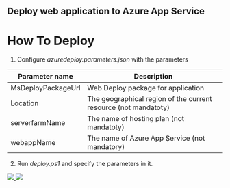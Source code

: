 ## Deploy web application to Azure App Service
# How To Deploy

1. Configure *azuredeploy.parameters.json* with the parameters

|Parameter name|Description|
| ------------- | ------------- |
|MsDeployPackageUrl|Web Deploy package for application|
|Location |The geographical region of the current resource (not mandatoty)|
|serverfarmName|The name of hosting plan (not mandatoty)| 
|webappName| The name of Azure App Service (not mandatory)|

2. Run *deploy.ps1* and specify the parameters in it.

<a href="https://portal.azure.com/#create/Microsoft.Template/uri/https%3A%2F%2Fraw.githubusercontent.com%2TimDnipro%2azure-quick-start%2master%2Dotnetcore%2azuredeploy.json" target="_blank">
    <img src="http://azuredeploy.net/deploybutton.png"/>
</a>
<a href="http://armviz.io/#/?load=https%3A%2F%2raw.githubusercontent.com%2TimDnipro%2azure-quick-start%2master%2Dotnetcore%2azuredeploy.json" target="_blank">
    <img src="http://armviz.io/visualizebutton.png"/>
</a>